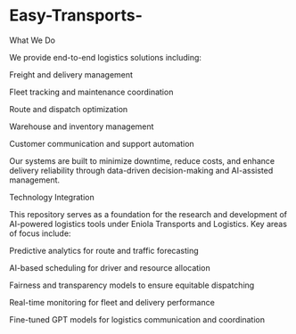 # Easy-Transports-
What We Do

We provide end-to-end logistics solutions including:

Freight and delivery management

Fleet tracking and maintenance coordination

Route and dispatch optimization

Warehouse and inventory management

Customer communication and support automation


Our systems are built to minimize downtime, reduce costs, and enhance delivery reliability through data-driven decision-making and AI-assisted management.

Technology Integration

This repository serves as a foundation for the research and development of AI-powered logistics tools under Eniola Transports and Logistics.
Key areas of focus include:

Predictive analytics for route and traffic forecasting

AI-based scheduling for driver and resource allocation

Fairness and transparency models to ensure equitable dispatching

Real-time monitoring for fleet and delivery performance

Fine-tuned GPT models for logistics communication and coordination
